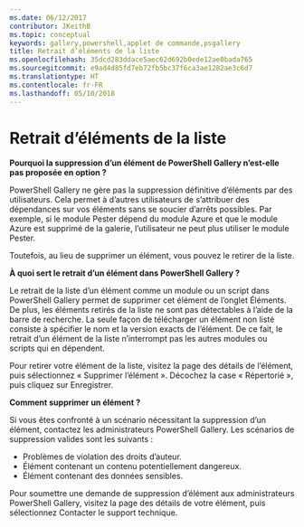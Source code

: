 ```yaml
---
ms.date: 06/12/2017
contributor: JKeithB
ms.topic: conceptual
keywords: gallery,powershell,applet de commande,psgallery
title: Retrait d’éléments de la liste
ms.openlocfilehash: 35dcd283ddace5aec62d692b0ede12ae0bada765
ms.sourcegitcommit: e9ad4d85fd7eb72fb5bc37f6ca3ae1282ae3c6d7
ms.translationtype: HT
ms.contentlocale: fr-FR
ms.lasthandoff: 05/10/2018
---
```

# <a name="unlisting-items"></a>Retrait d’éléments de la liste

**Pourquoi la suppression d’un élément de PowerShell Gallery n’est-elle pas proposée en option ?**

PowerShell Gallery ne gère pas la suppression définitive d’éléments par des utilisateurs.
Cela permet à d’autres utilisateurs de s’attribuer des dépendances sur vos éléments sans se soucier d’arrêts possibles.
Par exemple, si le module Pester dépend du module Azure et que le module Azure est supprimé de la galerie, l’utilisateur ne peut plus utiliser le module Pester.

Toutefois, au lieu de supprimer un élément, vous pouvez le retirer de la liste.

**À quoi sert le retrait d’un élément dans PowerShell Gallery ?**

Le retrait de la liste d’un élément comme un module ou un script dans PowerShell Gallery permet de supprimer cet élément de l’onglet Éléments. De plus, les éléments retirés de la liste ne sont pas détectables à l’aide de la barre de recherche.
La seule façon de télécharger un élément non listé consiste à spécifier le nom et la version exacts de l’élément.
De ce fait, le retrait d’un élément de la liste n’interrompt pas les autres modules ou scripts qui en dépendent.

Pour retirer votre élément de la liste, visitez la page des détails de l’élément, puis sélectionnez « Supprimer l’élément ». Décochez la case « Répertorié », puis cliquez sur Enregistrer.

**Comment supprimer un élément ?**

Si vous êtes confronté à un scénario nécessitant la suppression d’un élément, contactez les administrateurs PowerShell Gallery.
Les scénarios de suppression valides sont les suivants :
- Problèmes de violation des droits d’auteur.
- Élément contenant un contenu potentiellement dangereux.
- Élément contenant des données sensibles.

Pour soumettre une demande de suppression d’élément aux administrateurs PowerShell Gallery, visitez la page des détails de votre élément, puis sélectionnez Contacter le support technique.